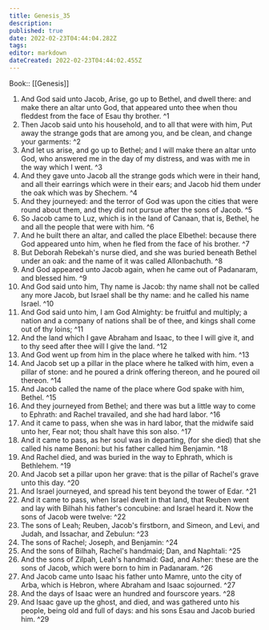 ```yaml
---
title: Genesis_35
description: 
published: true
date: 2022-02-23T04:44:04.282Z
tags: 
editor: markdown
dateCreated: 2022-02-23T04:44:02.455Z
---
```


 Book:: [[Genesis]]
 1. And God said unto Jacob, Arise, go up to Bethel, and dwell there: and make there an altar unto God, that appeared unto thee when thou fleddest from the face of Esau thy brother. ^1
 2. Then Jacob said unto his household, and to all that were with him, Put away the strange gods that are among you, and be clean, and change your garments: ^2
 3. And let us arise, and go up to Bethel; and I will make there an altar unto God, who answered me in the day of my distress, and was with me in the way which I went. ^3
 4. And they gave unto Jacob all the strange gods which were in their hand, and all their earrings which were in their ears; and Jacob hid them under the oak which was by Shechem. ^4
 5. And they journeyed: and the terror of God was upon the cities that were round about them, and they did not pursue after the sons of Jacob. ^5
 6. So Jacob came to Luz, which is in the land of Canaan, that is, Bethel, he and all the people that were with him. ^6
 7. And he built there an altar, and called the place Elbethel: because there God appeared unto him, when he fled from the face of his brother. ^7
 8. But Deborah Rebekah's nurse died, and she was buried beneath Bethel under an oak: and the name of it was called Allonbachuth. ^8
 9. And God appeared unto Jacob again, when he came out of Padanaram, and blessed him. ^9
 10. And God said unto him, Thy name is Jacob: thy name shall not be called any more Jacob, but Israel shall be thy name: and he called his name Israel. ^10
 11. And God said unto him, I am God Almighty: be fruitful and multiply; a nation and a company of nations shall be of thee, and kings shall come out of thy loins; ^11
 12. And the land which I gave Abraham and Isaac, to thee I will give it, and to thy seed after thee will I give the land. ^12
 13. And God went up from him in the place where he talked with him. ^13
 14. And Jacob set up a pillar in the place where he talked with him, even a pillar of stone: and he poured a drink offering thereon, and he poured oil thereon. ^14
 15. And Jacob called the name of the place where God spake with him, Bethel. ^15
 16. And they journeyed from Bethel; and there was but a little way to come to Ephrath: and Rachel travailed, and she had hard labor. ^16
 17. And it came to pass, when she was in hard labor, that the midwife said unto her, Fear not; thou shalt have this son also. ^17
 18. And it came to pass, as her soul was in departing, (for she died) that she called his name Benoni: but his father called him Benjamin. ^18
 19. And Rachel died, and was buried in the way to Ephrath, which is Bethlehem. ^19
 20. And Jacob set a pillar upon her grave: that is the pillar of Rachel's grave unto this day. ^20
 21. And Israel journeyed, and spread his tent beyond the tower of Edar. ^21
 22. And it came to pass, when Israel dwelt in that land, that Reuben went and lay with Bilhah his father's concubine: and Israel heard it. Now the sons of Jacob were twelve: ^22
 23. The sons of Leah; Reuben, Jacob's firstborn, and Simeon, and Levi, and Judah, and Issachar, and Zebulun: ^23
 24. The sons of Rachel; Joseph, and Benjamin: ^24
 25. And the sons of Bilhah, Rachel's handmaid; Dan, and Naphtali: ^25
 26. And the sons of Zilpah, Leah's handmaid: Gad, and Asher: these are the sons of Jacob, which were born to him in Padanaram. ^26
 27. And Jacob came unto Isaac his father unto Mamre, unto the city of Arba, which is Hebron, where Abraham and Isaac sojourned. ^27
 28. And the days of Isaac were an hundred and fourscore years. ^28
 29. And Isaac gave up the ghost, and died, and was gathered unto his people, being old and full of days: and his sons Esau and Jacob buried him. ^29
